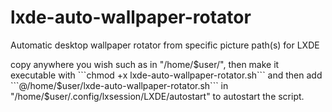 # lxde-auto-wallpaper-rotator
Automatic desktop wallpaper rotator from specific picture path(s) for LXDE

copy anywhere you wish such as in "/home/$user/", then make it executable with ```chmod +x lxde-auto-wallpaper-rotator.sh``` and then add ```@/home/$user/lxde-auto-wallpaper-rotator.sh``` in "/home/$user/.config/lxsession/LXDE/autostart" to autostart the script.
